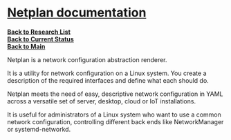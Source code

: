 # **[Netplan documentation](https://netplan.readthedocs.io/en/stable/)**

**[Back to Research List](../../../../../research_list.md)**\
**[Back to Current Status](../../../../../../development/status/weekly/current_status.md)**\
**[Back to Main](../../../../../../README.md)**

Netplan is a network configuration abstraction renderer.

It is a utility for network configuration on a Linux system. You create a description of the required interfaces and define what each should do.

Netplan meets the need of easy, descriptive network configuration in YAML across a versatile set of server, desktop, cloud or IoT installations.

It is useful for administrators of a Linux system who want to use a common network configuration, controlling different back ends like NetworkManager or systemd-networkd.
